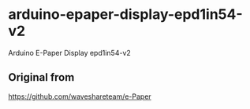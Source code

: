 # arduino-epaper-display-epd1in54-v2
Arduino E-Paper Display epd1in54-v2

## Original from
https://github.com/waveshareteam/e-Paper
